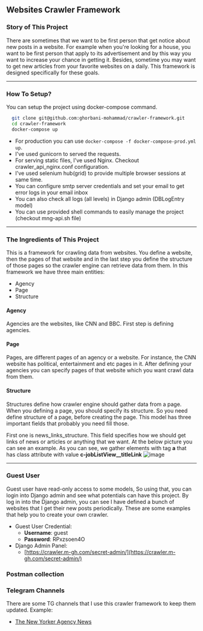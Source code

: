 ## Websites Crawler Framework

### Story of This Project
There are sometimes that we want to be first person that get notice about new posts in a website. For example when you're looking for a house, you want to be first person that apply to its advertisement and by this way you want to increase your chance in getting it. Besides, sometime you may want to get new articles from your favorite websites on a daily. This framework is designed specifically for these goals.

---
### How To Setup?
You can setup the project using docker-compose command.
```bash
  git clone git@github.com:ghorbani-mohammad/crawler-framework.git
  cd crawler-framework
  docker-compose up
```
- For production you can use ```docker-compose -f docker-compose-prod.yml up```. 
- I've used gunicorn to served the requests.
- For serving static files, I've used Nginx. Checkout crawler_api_nginx.conf configuration.
- I've used selenium hub(grid) to provide multiple browser sessions at same time.
- You can configure smtp server credentials and set your email to get error logs in your email inbox
- You can also check all logs (all levels) in Django admin (DBLogEntry model)
- You can use provided shell commands to easily manage the project (checkout mng-api.sh file)

---
### The Ingredients of This Project
This is a framework for crawling data from websites. You define a website, then the pages of that website and in the last step you define the structure of those pages so the crawler engine can retrieve data from them. In this framework we have three main entities:
  - Agency
  - Page
  - Structure
#### Agency
Agencies are the websites, like CNN and BBC. First step is defining agencies.

#### Page
Pages, are different pages of an agency or a website. For instance, the CNN website has political, entertainment and etc pages in it. After defining your agencies you can specify pages of that website which you want crawl data from them.

#### Structure
Structures define how crawler engine should gather data from a page. When you defining a page, you should specify its structure.
So you need define structure of a page, before creating the page. This model has three important fields that probably you need fill those.

First one is news_links_structure. This field specifies how we should get links of news or articles or anything that we want. At the below picture you can see an example. As you can see, we gather elements with tag **a** that has class attribute with value **c-jobListView__titleLink**
![image](https://user-images.githubusercontent.com/12118217/186157990-260c1c86-0ebf-4859-8d32-018d1551f028.png)

---
### Guest User
Guest user have read-only access to some models, So using that, you can login into Django admin and 
see what potentials can have this project. By log in into the Django admin, you can see I have defined a bunch
of websites that I get their new posts periodically. These are some examples that help you to create your
own crawler.

- Guest User Credential:
  * **Username**: guest
  * **Password**: RPxzsoen4O
- Django Admin Panel:
  * [https://crawler.m-gh.com/secret-admin/](https://crawler.m-gh.com/secret-admin/)


### Postman collection


### Telegram Channels
There are some TG channels that I use this crawler framework to keep them updated.
Example:
  * [The New Yorker Agency News](https://t.me/newyorkercom)
